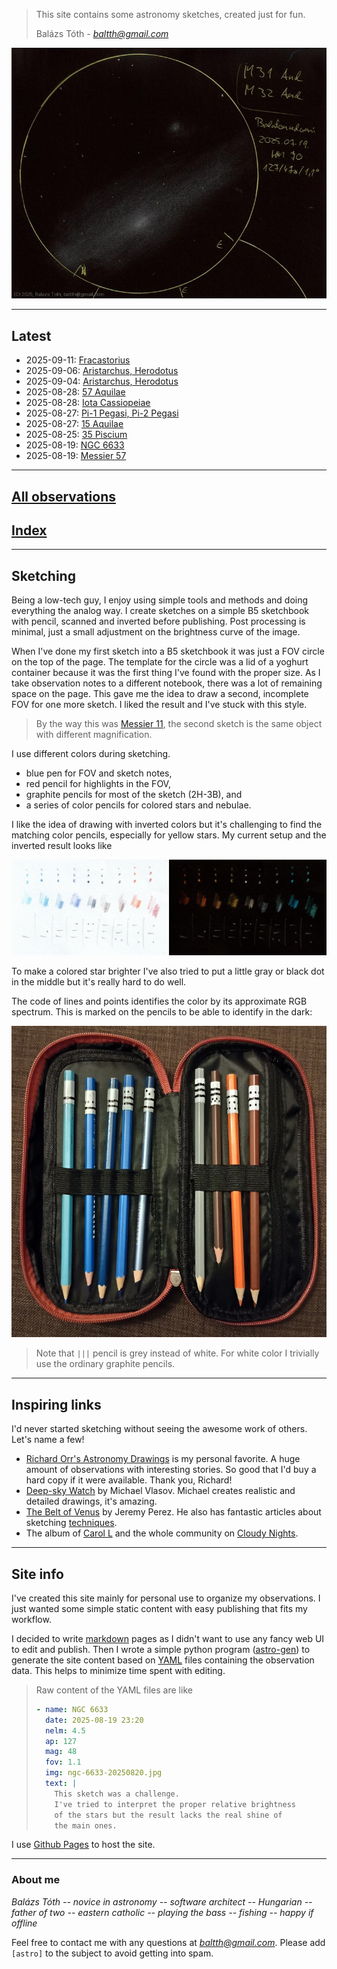> This site contains some astronomy sketches, created just for fun.
> 
> Balázs Tóth - [_baltth@gmail.com_][mail]

![M31, M32](img/m31-m32-20250722.jpg)

---

## Latest

- 2025-09-11: [Fracastorius](obs/fracastorius-2025-09-11.md)
- 2025-09-06: [Aristarchus, Herodotus](obs/aristarchus-herodotus-2025-09-06.md)
- 2025-09-04: [Aristarchus, Herodotus](obs/aristarchus-herodotus-2025-09-04.md)
- 2025-08-28: [57 Aquilae](obs/57-aql-2025-08-28.md)
- 2025-08-28: [Iota Cassiopeiae](obs/iota-cas-2025-08-28.md)
- 2025-08-27: [Pi-1 Pegasi, Pi-2 Pegasi](obs/pi-1-peg-pi-2-peg-2025-08-27.md)
- 2025-08-27: [15 Aquilae](obs/15-aql-2025-08-27.md)
- 2025-08-25: [35 Piscium](obs/35-psc-2025-08-25.md)
- 2025-08-19: [NGC 6633](obs/ngc-6633-2025-08-19.md)
- 2025-08-19: [Messier 57](obs/m57-2025-08-19.md)

---

## [All observations](pages/log.md)

## [Index](pages/obj_index.md)


---

## Sketching

Being a low-tech guy, I enjoy using simple tools and methods and
doing everything the analog way. I create sketches on a simple
B5 sketchbook with pencil, scanned and inverted before publishing.
Post processing is minimal, just a small adjustment on the
brightness curve of the image.

When I've done my first sketch into a B5 sketchbook it was
just a FOV circle on the top of the page.
The template for the circle was a lid of a yoghurt container
because it was the first thing I've found with the proper size.
As I take observation notes to a different notebook, there was
a lot of remaining space on the page. This gave me the idea to
draw a second, incomplete FOV for one more sketch.
I liked the result and I've stuck with this style.

> By the way this was [Messier 11](obs/m11-2025-06-27.md),
> the second sketch is the same object with different magnification.

I use different colors during sketching.

- blue pen for FOV and sketch notes,
- red pencil for highlights in the FOV,
- graphite pencils for most of the sketch (2H-3B), and
- a series of color pencils for colored stars and nebulae.
  
I like the idea of drawing with inverted colors but it's challenging
to find the matching color pencils, especially for yellow stars.
My current setup and the inverted result looks like

![colors](img/colors_combined.jpg)

To make a colored star brighter I've also tried to put a little gray or black
dot in the middle but it's really hard to do well.

The code of lines and points identifies the color by its
approximate RGB spectrum. This is marked on the pencils to
be able to identify in the dark:

![pencil](img/pencil.jpg)

> Note that `|||` pencil is grey instead of white. For white color I
> trivially use the ordinary graphite pencils.

---

## Inspiring links

I'd never started sketching without seeing the awesome work of others.
Let's name a few!

- [Richard Orr's Astronomy Drawings](https://orrastrodrawing.com) is my
  personal favorite. A huge amount of observations with interesting stories.
  So good that I'd buy a hard copy if it were available. Thank you, Richard!
- [Deep-sky Watch](https://www.deepskywatch.com/astronomy-sketches.html)
  by Michael Vlasov. Michael creates realistic and detailed drawings, it's amazing.
- [The Belt of Venus](http://perezmedia.net/beltofvenus/) by Jeremy Perez.
  He also has fantastic articles about sketching
  [techniques](https://perezmedia.net/beltofvenus/category/tools-and-techniques/).
- The album of [Carol L](https://www.cloudynights.com/gallery/member/4175-Carol%20L/)
  and the whole community on [Cloudy Nights](https://www.cloudynights.com).

---

## Site info

I've created this site mainly for personal use to organize my observations.
I just wanted some simple static content with easy publishing that fits my
workflow.

I decided to write [markdown](https://en.wikipedia.org/wiki/Markdown)
pages as I didn't want to use any fancy web UI to edit and publish.
Then I wrote a simple python program ([astro-gen](https://github.com/baltth/astro-gen))
to generate the site content based on [YAML](https://en.wikipedia.org/wiki/YAML)
files containing the observation data. This helps to minimize time spent with editing.

> Raw content of the YAML files are like
> ```yml
> - name: NGC 6633
>   date: 2025-08-19 23:20
>   nelm: 4.5
>   ap: 127
>   mag: 48
>   fov: 1.1
>   img: ngc-6633-20250820.jpg
>   text: |
>     This sketch was a challenge.
>     I've tried to interpret the proper relative brightness
>     of the stars but the result lacks the real shine of
>     the main ones.
> ```

I use [Github Pages](https://docs.github.com/pages) to host the site.

---

### About me

_Balázs Tóth -- novice in astronomy -- software architect -- 
Hungarian -- father of two -- eastern catholic -- 
playing the bass -- fishing -- happy if offline_

Feel free to contact me with any questions at [_baltth@gmail.com_][mail].
Please add `[astro]` to the subject to avoid getting into spam.

[mail]: mailto:baltth@gmail.com?subject=%5Bastro%5D
